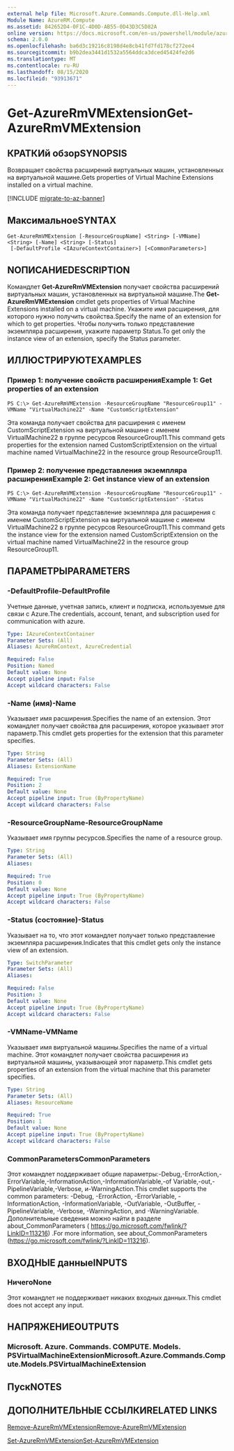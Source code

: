 ```yaml
---
external help file: Microsoft.Azure.Commands.Compute.dll-Help.xml
Module Name: AzureRM.Compute
ms.assetid: 842652D4-0F1C-4D0D-AB55-0D43D3C5D82A
online version: https://docs.microsoft.com/en-us/powershell/module/azurerm.compute/get-azurermvmextension
schema: 2.0.0
ms.openlocfilehash: ba6d3c19216c8198d4e8cb41fd7fd178cf272ee4
ms.sourcegitcommit: b9b2dea3441d1532a5564ddca3dced45424fe2d6
ms.translationtype: MT
ms.contentlocale: ru-RU
ms.lasthandoff: 08/15/2020
ms.locfileid: "93913671"
---
```

# <span data-ttu-id="e520c-101">Get-AzureRmVMExtension</span><span class="sxs-lookup"><span data-stu-id="e520c-101">Get-AzureRmVMExtension</span></span>

## <span data-ttu-id="e520c-102">КРАТКИй обзор</span><span class="sxs-lookup"><span data-stu-id="e520c-102">SYNOPSIS</span></span>
<span data-ttu-id="e520c-103">Возвращает свойства расширений виртуальных машин, установленных на виртуальной машине.</span><span class="sxs-lookup"><span data-stu-id="e520c-103">Gets properties of Virtual Machine Extensions installed on a virtual machine.</span></span>

[!INCLUDE [migrate-to-az-banner](../../includes/migrate-to-az-banner.md)]

## <span data-ttu-id="e520c-104">Максимальное</span><span class="sxs-lookup"><span data-stu-id="e520c-104">SYNTAX</span></span>

```
Get-AzureRmVMExtension [-ResourceGroupName] <String> [-VMName] <String> [-Name] <String> [-Status]
 [-DefaultProfile <IAzureContextContainer>] [<CommonParameters>]
```

## <span data-ttu-id="e520c-105">NОПИСАНИЕ</span><span class="sxs-lookup"><span data-stu-id="e520c-105">DESCRIPTION</span></span>
<span data-ttu-id="e520c-106">Командлет **Get-AzureRmVMExtension** получает свойства расширений виртуальных машин, установленных на виртуальной машине.</span><span class="sxs-lookup"><span data-stu-id="e520c-106">The **Get-AzureRmVMExtension** cmdlet gets properties of Virtual Machine Extensions installed on a virtual machine.</span></span>
<span data-ttu-id="e520c-107">Укажите имя расширения, для которого нужно получить свойства.</span><span class="sxs-lookup"><span data-stu-id="e520c-107">Specify the name of an extension for which to get properties.</span></span>
<span data-ttu-id="e520c-108">Чтобы получить только представление экземпляра расширения, укажите параметр Status.</span><span class="sxs-lookup"><span data-stu-id="e520c-108">To get only the instance view of an extension, specify the Status parameter.</span></span>

## <span data-ttu-id="e520c-109">ИЛЛЮСТРИРУЮТ</span><span class="sxs-lookup"><span data-stu-id="e520c-109">EXAMPLES</span></span>

### <span data-ttu-id="e520c-110">Пример 1: получение свойств расширения</span><span class="sxs-lookup"><span data-stu-id="e520c-110">Example 1: Get properties of an extension</span></span>
```
PS C:\> Get-AzureRmVMExtension -ResourceGroupName "ResourceGroup11" -VMName "VirtualMachine22" -Name "CustomScriptExtension"
```

<span data-ttu-id="e520c-111">Эта команда получает свойства для расширения с именем CustomScriptExtension на виртуальной машине с именем VirtualMachine22 в группе ресурсов ResourceGroup11.</span><span class="sxs-lookup"><span data-stu-id="e520c-111">This command gets properties for the extension named CustomScriptExtension on the virtual machine named VirtualMachine22 in the resource group ResourceGroup11.</span></span>

### <span data-ttu-id="e520c-112">Пример 2: получение представления экземпляра расширения</span><span class="sxs-lookup"><span data-stu-id="e520c-112">Example 2: Get instance view of an extension</span></span>
```
PS C:\> Get-AzureRmVMExtension -ResourceGroupName "ResourceGroup11" -VMName "VirtualMachine22" -Name "CustomScriptExtension" -Status
```

<span data-ttu-id="e520c-113">Эта команда получает представление экземпляра для расширения с именем CustomScriptExtension на виртуальной машине с именем VirtualMachine22 в группе ресурсов ResourceGroup11.</span><span class="sxs-lookup"><span data-stu-id="e520c-113">This command gets the instance view for the extension named CustomScriptExtension on the virtual machine named VirtualMachine22 in the resource group ResourceGroup11.</span></span>

## <span data-ttu-id="e520c-114">ПАРАМЕТРЫ</span><span class="sxs-lookup"><span data-stu-id="e520c-114">PARAMETERS</span></span>

### <span data-ttu-id="e520c-115">-DefaultProfile</span><span class="sxs-lookup"><span data-stu-id="e520c-115">-DefaultProfile</span></span>
<span data-ttu-id="e520c-116">Учетные данные, учетная запись, клиент и подписка, используемые для связи с Azure.</span><span class="sxs-lookup"><span data-stu-id="e520c-116">The credentials, account, tenant, and subscription used for communication with azure.</span></span>

```yaml
Type: IAzureContextContainer
Parameter Sets: (All)
Aliases: AzureRmContext, AzureCredential

Required: False
Position: Named
Default value: None
Accept pipeline input: False
Accept wildcard characters: False
```

### <span data-ttu-id="e520c-117">-Name (имя)</span><span class="sxs-lookup"><span data-stu-id="e520c-117">-Name</span></span>
<span data-ttu-id="e520c-118">Указывает имя расширения.</span><span class="sxs-lookup"><span data-stu-id="e520c-118">Specifies the name of an extension.</span></span>
<span data-ttu-id="e520c-119">Этот командлет получает свойства для расширения, которое указывает этот параметр.</span><span class="sxs-lookup"><span data-stu-id="e520c-119">This cmdlet gets properties for the extension that this parameter specifies.</span></span>

```yaml
Type: String
Parameter Sets: (All)
Aliases: ExtensionName

Required: True
Position: 2
Default value: None
Accept pipeline input: True (ByPropertyName)
Accept wildcard characters: False
```

### <span data-ttu-id="e520c-120">-ResourceGroupName</span><span class="sxs-lookup"><span data-stu-id="e520c-120">-ResourceGroupName</span></span>
<span data-ttu-id="e520c-121">Указывает имя группы ресурсов.</span><span class="sxs-lookup"><span data-stu-id="e520c-121">Specifies the name of a resource group.</span></span>

```yaml
Type: String
Parameter Sets: (All)
Aliases: 

Required: True
Position: 0
Default value: None
Accept pipeline input: True (ByPropertyName)
Accept wildcard characters: False
```

### <span data-ttu-id="e520c-122">-Status (состояние)</span><span class="sxs-lookup"><span data-stu-id="e520c-122">-Status</span></span>
<span data-ttu-id="e520c-123">Указывает на то, что этот командлет получает только представление экземпляра расширения.</span><span class="sxs-lookup"><span data-stu-id="e520c-123">Indicates that this cmdlet gets only the instance view of an extension.</span></span>

```yaml
Type: SwitchParameter
Parameter Sets: (All)
Aliases: 

Required: False
Position: 3
Default value: None
Accept pipeline input: True (ByPropertyName)
Accept wildcard characters: False
```

### <span data-ttu-id="e520c-124">-VMName</span><span class="sxs-lookup"><span data-stu-id="e520c-124">-VMName</span></span>
<span data-ttu-id="e520c-125">Указывает имя виртуальной машины.</span><span class="sxs-lookup"><span data-stu-id="e520c-125">Specifies the name of a virtual machine.</span></span>
<span data-ttu-id="e520c-126">Этот командлет получает свойства расширения из виртуальной машины, указывающей этот параметр.</span><span class="sxs-lookup"><span data-stu-id="e520c-126">This cmdlet gets properties of an extension from the virtual machine that this parameter specifies.</span></span>

```yaml
Type: String
Parameter Sets: (All)
Aliases: ResourceName

Required: True
Position: 1
Default value: None
Accept pipeline input: True (ByPropertyName)
Accept wildcard characters: False
```

### <span data-ttu-id="e520c-127">CommonParameters</span><span class="sxs-lookup"><span data-stu-id="e520c-127">CommonParameters</span></span>
<span data-ttu-id="e520c-128">Этот командлет поддерживает общие параметры:-Debug,-ErrorAction,-ErrorVariable,-InformationAction,-InformationVariable,-of Variable,-out,-PipelineVariable,-Verbose, и-WarningAction.</span><span class="sxs-lookup"><span data-stu-id="e520c-128">This cmdlet supports the common parameters: -Debug, -ErrorAction, -ErrorVariable, -InformationAction, -InformationVariable, -OutVariable, -OutBuffer, -PipelineVariable, -Verbose, -WarningAction, and -WarningVariable.</span></span> <span data-ttu-id="e520c-129">Дополнительные сведения можно найти в разделе about_CommonParameters ( https://go.microsoft.com/fwlink/?LinkID=113216) .</span><span class="sxs-lookup"><span data-stu-id="e520c-129">For more information, see about_CommonParameters (https://go.microsoft.com/fwlink/?LinkID=113216).</span></span>

## <span data-ttu-id="e520c-130">ВХОДНЫЕ данные</span><span class="sxs-lookup"><span data-stu-id="e520c-130">INPUTS</span></span>

### <span data-ttu-id="e520c-131">Ничего</span><span class="sxs-lookup"><span data-stu-id="e520c-131">None</span></span>
<span data-ttu-id="e520c-132">Этот командлет не поддерживает никаких входных данных.</span><span class="sxs-lookup"><span data-stu-id="e520c-132">This cmdlet does not accept any input.</span></span>

## <span data-ttu-id="e520c-133">НАПРЯЖЕНИЕ</span><span class="sxs-lookup"><span data-stu-id="e520c-133">OUTPUTS</span></span>

### <span data-ttu-id="e520c-134">Microsoft. Azure. Commands. COMPUTE. Models. PSVirtualMachineExtension</span><span class="sxs-lookup"><span data-stu-id="e520c-134">Microsoft.Azure.Commands.Compute.Models.PSVirtualMachineExtension</span></span>

## <span data-ttu-id="e520c-135">Пуск</span><span class="sxs-lookup"><span data-stu-id="e520c-135">NOTES</span></span>

## <span data-ttu-id="e520c-136">ДОПОЛНИТЕЛЬНЫЕ ССЫЛКИ</span><span class="sxs-lookup"><span data-stu-id="e520c-136">RELATED LINKS</span></span>

[<span data-ttu-id="e520c-137">Remove-AzureRmVMExtension</span><span class="sxs-lookup"><span data-stu-id="e520c-137">Remove-AzureRmVMExtension</span></span>](./Remove-AzureRmVMExtension.md)

[<span data-ttu-id="e520c-138">Set-AzureRmVMExtension</span><span class="sxs-lookup"><span data-stu-id="e520c-138">Set-AzureRmVMExtension</span></span>](./Set-AzureRmVMExtension.md)


